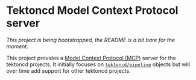 # Tektoncd Model Context Protocol server

*This project is being bootstrapped, the README is a bit bare for the moment*.

This project provides a [Model Context Protocol (MCP)](https://modelcontextprotocol.io) server for the tektoncd projects.
It initially focuses on [`tektoncd/pipeline`](https://github.com/tektoncd/pipeline) objects but will over time add support for other tektoncd projects.
